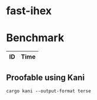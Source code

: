 # fast-ihex

# Benchmark
| ID  | Time |
| --- | ---- |


## Proofable using Kani
`cargo kani --output-format terse`